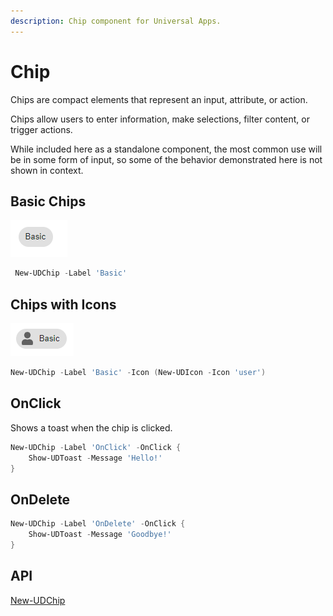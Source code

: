 ```yaml
---
description: Chip component for Universal Apps.
---
```


# Chip

Chips are compact elements that represent an input, attribute, or action.

Chips allow users to enter information, make selections, filter content, or trigger actions.

While included here as a standalone component, the most common use will be in some form of input, so some of the behavior demonstrated here is not shown in context.

## Basic Chips

![](<../../../.gitbook/assets/image (522).png>)

```powershell
 New-UDChip -Label 'Basic'
```

## Chips with Icons

![](<../../../.gitbook/assets/image (37).png>)

```powershell
New-UDChip -Label 'Basic' -Icon (New-UDIcon -Icon 'user')
```

## OnClick

Shows a toast when the chip is clicked.

```powershell
New-UDChip -Label 'OnClick' -OnClick {
    Show-UDToast -Message 'Hello!'
}
```

## OnDelete

```powershell
New-UDChip -Label 'OnDelete' -OnClick {
    Show-UDToast -Message 'Goodbye!'
}
```

## **API**

[New-UDChip](https://github.com/ironmansoftware/universal-docs/blob/master/cmdlets/New-UDChip.txt)
